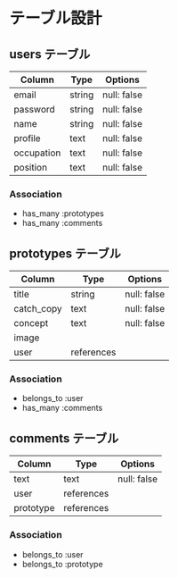 # テーブル設計

## users テーブル

| Column     | Type         | Options     |
| ---------- | ------------ | ----------- |
| email      | string       | null: false |
| password   | string       | null: false | 
| name       | string       | null: false |
| profile    | text         | null: false |
| occupation | text         | null: false |
| position   | text         | null: false |


### Association

- has_many :prototypes
- has_many :comments

## prototypes テーブル

| Column     | Type       | Options     |
| ---------- | ---------- | ----------- |
| title      | string     | null: false |
| catch_copy | text       | null: false |
| concept    | text       | null: false |
| image      |            |             |
| user       | references |             |

### Association

- belongs_to :user
- has_many :comments

## comments テーブル

| Column    | Type       | Options     |
| --------- | ---------- | ----------- |
| text      | text       | null: false |
| user      | references |             |
| prototype | references |             |

### Association

- belongs_to :user
- belongs_to :prototype